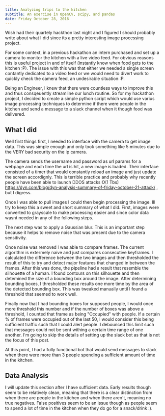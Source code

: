 ```yaml
---
title: Analyzing trips to the kitchen
subtitle: An exercise in OpenCV, scipy, and pandas
date: Friday October 28, 2016
---
```


Wish had their quartely hackthon last night and I figured I should probably
write about what I did since its a pretty interesting image processing project.

For some context, in a previous hackathon an intern purchased and set up
a camera to monitor the kitchen with a live video feed. For obvious reasons
this is useful project in and of itself (instantly know when food gets to the
kitchen :P). The issue with this was that either we needed a single screen
contantly dedicated to a video feed or we would need to divert work to quickly
check the camera feed, an undesirable situation :P.

Being an Engineer, I knew that there were countless ways to improve this and
thus consqeuently streamline our lunch routine. So for my hackathon project,
I decided to create a simple python script which would use varius image
processing techniques to determine if there were people in the kitchen and send
a message to a slack channel when it though food was delivered.

## What I did

Well first things first, I needed to interface with the camera to get image
data. This was simple enough and only took something like 5 minutes due to the
VERY bad security on the ip camera.

The camera sends the username and password as url params for a webpage and each
time the url is hit, a new image is loaded. Their interface consisted of
a timer that would constantly reload an image and just update the screen
accordignly. This is terrible practice and probably why recently people have
been able to launch DDOS attacks O(1 Tbs) https://dyn.com/blog/dyn-analysis-summary-of-friday-october-21-attack/ , but I digress.

Once I was able to pull images I could then begin processing the image. Ill try
to keep this a sweet and short summary of what I did. First, images were
converted to grayscale to make processing easier and since color data wasnt
needed in any of the following steps.

The next step was to apply a Gaussian blur. This is an important step because it helps to remove noise that was
present due to the camera sensitivity.

Once noise was removed I was able to
compare frames. The current algorithm is extermely naive and just compares
consecutive keyframes. I calculated the difference between the two images and
then thresholded the result of this to try and detect major features  that changed
in between the frames. After this was done, the pipeline had a result that
resemble the silhouette of a human. I found contours on this silhouette and
then detemined the size of a bounding box around the image. After determining
bounding boxes, I thresholded these results one more time by the area of the
detected bounding box. This was tweaked manually until I found a threshold that
seemed to work well.

Finally now that I had bounding boxes for supposed people, I would once more
threshold this number and if the number of boxes was above a threshold,
I counted that frame as being "Occupied" with people. If a certain % of frames
were occupied out of the last 50, I would consider this being sufficient
traffic such that I could alert people. I debounced this limit such that
messages could not be sent withing a certain time range of one another. I'm going to skip the details of setting
up the slack bot as that is not the focus of this post.

At this point, I had a fully functional bot that would send messages to slack
when there were more than 3 people spending a sufficient amount of time in the
kitchen.

## Data Analysis

I will update this section after I have sufficient data. Early results though
seem to be relatively clean, meaning that there is a clear distinction from
when there are people in the kitchen and when there aren't, meaning no true
negatives. False positives seem to be an issue though as people seem to spend
a lot of time in the kitchen when they do go for a snack/drink :).

